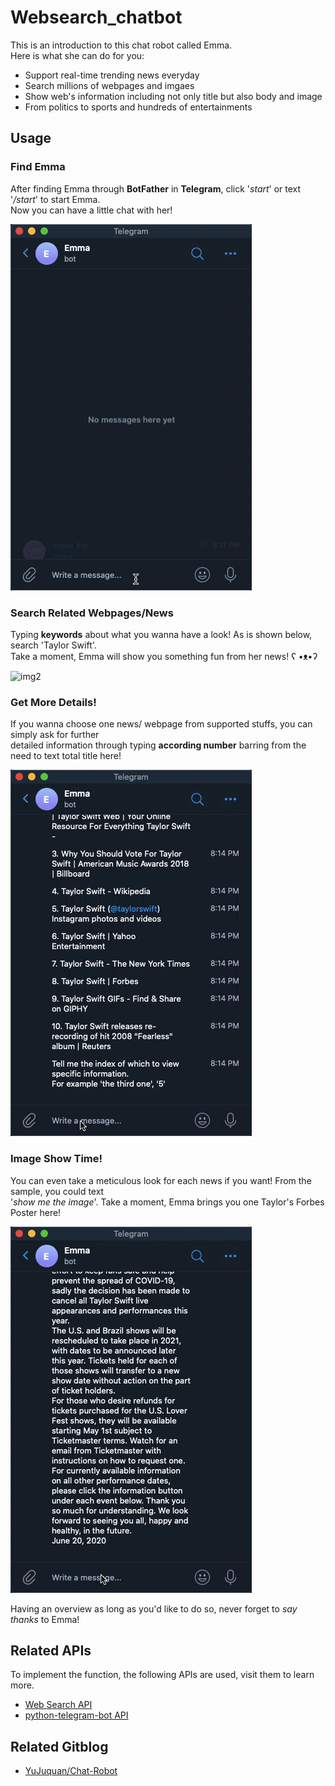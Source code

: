 # Websearch_chatbot  
This is an introduction to this chat robot called Emma.  
Here is what she can do for you:  
- Support real-time trending news everyday  
- Search millions of webpages and imgaes  
- Show web's information including not only title but also body and image  
- From politics to sports and hundreds of entertainments  
## Usage  
### Find Emma  
After finding Emma through **BotFather** in **Telegram**, click '*start*' or text '*/start*' to start Emma.  
Now you can have a little chat with her!

![img](https://github.com/Swinggger/Websearch_chatbot/blob/master/SampleFile/Find_emma.gif)
### Search Related Webpages/News  
Typing **keywords** about what you wanna have a look! As is shown below, search 'Taylor Swift'.  
Take a moment, Emma will show you something fun from her news! ʕ •ᴥ•ʔ  

![img2](https://github.com/Swinggger/Websearch_chatbot/blob/master/SampleFile/Search.gif)
### Get More Details!  
If you wanna choose one news/ webpage from supported stuffs, you can simply ask for further  
detailed information through typing **according number** barring from the need to text total title here!

![img3](https://github.com/Swinggger/Websearch_chatbot/blob/master/SampleFile/Choice.gif)
### Image Show Time!  
You can even take a meticulous look for each news if you want! From the sample, you could text  
'*show me the image*'. Take a moment, Emma brings you one Taylor's Forbes Poster here!

![img4](https://github.com/Swinggger/Websearch_chatbot/blob/master/SampleFile/Image_show.gif)

Having an overview as long as you'd like to do so, never forget to *say thanks* to Emma!  
## Related APIs  
To implement the function, the following APIs are used, visit them to learn more.  
- [Web Search API](https://rapidapi.com/contextualwebsearch/api/web-search/)  
- [python-telegram-bot API](https://github.com/python-telegram-bot/python-telegram-bot)  
## Related Gitblog
- [YuJuquan/Chat-Robot](https://github.com/YuJuquan/Chat-Robot)
